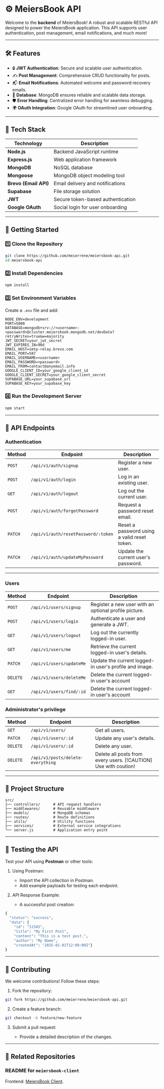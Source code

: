 # ⚙️ **MeiersBook API**

Welcome to the **backend** of MeiersBook! A robust and scalable RESTful API designed to power the MeiersBook application. This API supports user authentication, post management, email notifications, and much more!

---

## 🛠️ **Features**

- 🔒 **JWT Authentication**: Secure and scalable user authentication.
- ✍️ **Post Management**: Comprehensive CRUD functionality for posts.
- 📬 **Email Notifications**: Automated welcome and password recovery emails.
- 📂 **Database**: MongoDB ensures reliable and scalable data storage.
- 🛡️ **Error Handling**: Centralized error handling for seamless debugging.
- 🌍 **OAuth Integration**: Google OAuth for streamlined user onboarding.

---

## 🧪 **Tech Stack**

| **Technology**        | **Description**                   |
| --------------------- | --------------------------------- |
| **Node.js**           | Backend JavaScript runtime        |
| **Express.js**        | Web application framework         |
| **MongoDB**           | NoSQL database                    |
| **Mongoose**          | MongoDB object modeling tool      |
| **Brevo (Email API)** | Email delivery and notifications  |
| **Supabase**          | File storage solution             |
| **JWT**               | Secure token-based authentication |
| **Google OAuth**      | Social login for user onboarding  |

---

## 🚀 **Getting Started**

### **1️⃣ Clone the Repository**

```bash
git clone https://github.com/meierrene/meiersbook-api.git
cd meiersbook-api
```

### **2️⃣ Install Dependencies**

```bash
npm install
```

### **3️⃣ Set Environment Variables**

Create a `.env` file and add:

```env
NODE_ENV=development
PORT=5000
DATABASE=mongodb+srv://<username>:<password>@cluster.meiersbook.mongodb.net/devData?retryWrites=true&w=majority
JWT_SECRET=your_jwt_secret
JWT_EXPIRES_IN=90d
EMAIL_HOST=smtp-relay.brevo.com
EMAIL_PORT=587
EMAIL_USERNAME=<username>
EMAIL_PASSWORD=<password>
EMAIL_FROM=contact@anyemail.info
GOOGLE_CLIENT_ID=your_google_client_id
GOOGLE_CLIENT_SECRET=your_google_client_secret
SUPABASE_URL=your_supabase_url
SUPABASE_KEY=your_supabase_key

```

### **4️⃣ Run the Development Server**

```bash
npm start
```

---

## 📁 **API Endpoints**

### Authentication

| **Method** | **Endpoint**                        | **Description**                             |
| ---------- | ----------------------------------- | ------------------------------------------- |
| `POST`     | `/api/v1/auth/signup`               | Register a new user.                        |
| `POST`     | `/api/v1/auth/login`                | Log in an existing user.                    |
| `GET`      | `/api/v1/auth/logout`               | Log out the current user.                   |
| `POST`     | `/api/v1/auth/forgotPassword`       | Request a password reset email.             |
| `PATCH`    | `/api/v1/auth/resetPassword/:token` | Reset a password using a valid reset token. |
| `PATCH`    | `/api/v1/auth/updateMyPassword`     | Update the current user's password.         |

---

### Users

| **Method** | **Endpoint**             | **Description**                                        |
| ---------- | ------------------------ | ------------------------------------------------------ |
| `POST`     | `/api/v1/users/signup`   | Register a new user with an optional profile picture.  |
| `POST`     | `/api/v1/users/login`    | Authenticate a user and generate a JWT.                |
| `GET`      | `/api/v1/users/logout`   | Log out the currently logged-in user.                  |
| `GET`      | `/api/v1/users/me`       | Retrieve the current logged-in user's details.         |
| `PATCH`    | `/api/v1/users/updateMe` | Update the current logged-in user's profile and image. |
| `DELETE`   | `/api/v1/users/deleteMe` | Delete the current logged-in user's account            |
| `GET`      | `/api/v1/users/find/:id` | Delete the current logged-in user's account            |

### Administrator's privilege

| **Method** | **Endpoint**                      | **Description**                                                 |
| ---------- | --------------------------------- | --------------------------------------------------------------- |
| `GET`      | `/api/v1/users/`                  | Get all users.                                                  |
| `PATCH`    | `/api/v1/users/:id`               | Update any user's details.                                      |
| `DELETE`   | `/api/v1/users/:id`               | Delete any user.                                                |
| `DELETE`   | `/api/v1/posts/delete-everything` | Delete all posts from every users. [!CAUTION] Use with coution! |

---

## 📁 **Project Structure**

```plaintext
src/
├── controllers/      # API request handlers
├── middlewares/      # Reusable middleware
├── models/           # MongoDB schemas
├── routes/           # Route definitions
├── utils/            # Utility functions
├── services/         # External service integrations
└── server.js         # Application entry point
```

---

## 🧪 **Testing the API**

Test your API using **Postman** or other tools:

1. Using Postman:

   - Import the API collection in Postman.
   - Add example payloads for testing each endpoint.

2. API Response Example:

   - A successful post creation:

```bash
{
  "status": "success",
  "data": {
    "id": "12345",
    "title": "My First Post",
    "content": "This is a test post.",
    "author": "My Name",
    "createdAt": "2025-01-01T12:00:00Z"}
}
```

---

## 🤝 **Contributing**

We welcome contributions! Follow these steps:

1. Fork the repository:

```bash
git fork https://github.com/meierrene/meiersbook-api.git
```

2. Create a feature branch:

```bash
git checkout -b feature/new-feature
```

3. Submit a pull request:

   - Provide a detailed description of the changes.

---

## 🔗 **Related Repositories**

### **README for `meiersbook-client`**

Frontend: [MeiersBook Client](https://github.com/meierrene/meiersbook-client).
